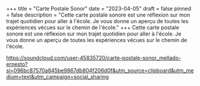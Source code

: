 +++
title = "Carte Postale Sonor"
date = "2023-04-05"
draft = false
pinned = false
description = "Cette carte postale sonore est une réflexion sur mon trajet quotidien pour aller à l'école. Je vous donne un aperçu de toutes les expériences vécues sur le chemin de l'école."
+++
Cette carte postale sonore est une réflexion sur mon trajet quotidien pour aller à l'école. Je vous donne un aperçu de toutes les expériences vécues sur le chemin de l'école.



<https://soundcloud.com/user-45835720/carte-postale-sonor_mellado-ernesto?si=096bc87570a845be9867db804f206d0f&utm_source=clipboard&utm_medium=text&utm_campaign=social_sharing>